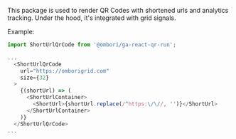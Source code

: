 This package is used to render QR Codes with shortened urls and analytics tracking. Under the hood, it's integrated with grid signals.

Example:

```js
import ShortUrlQrCode from '@ombori/ga-react-qr-run';

...
  <ShortUrlQrCode
    url="https://omborigrid.com"
    size={32}
  >
    {(shortUrl) => (
      <ShortUrlContainer>
        <ShortUrl>{shortUrl.replace(/^https:\/\//, '')}</ShortUrl>
      </ShortUrlContainer>
    )}
  </ShortUrlQrCode>
...
```
